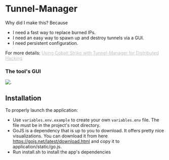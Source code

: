 # Tunnel-Manager

Why did I make this? Because 
- I need a fast way to replace burned IPs.
- I need an easy way to spawn up and destroy tunnels via a GUI. 
- I need persistent configuration.

For more details: <a style="color:#c0c0c0" href="https://shellcode.blog/Using-Cobalt-Strike-with-Tunnel-Manager-for-Distributed-Hacking/"> Using Cobalt Strike with Tunnel-Manager for Distributed Hacking </a>



### The tool's GUI
![.](https://shellcode.blog/images/Cobalt-Strike/1/g3.png)


## Installation

To properly launch the application:

- Use `variables.env.example` to create your own `variables.env` file. The file must be in the project's root directory.
- GoJS is a dependency that is up to you to download. It offers pretty nice visualizations. You can download it from here https://gojs.net/latest/download.html and copy it to application/static/go.js. 
- Run install.sh to install the app's dependencies
